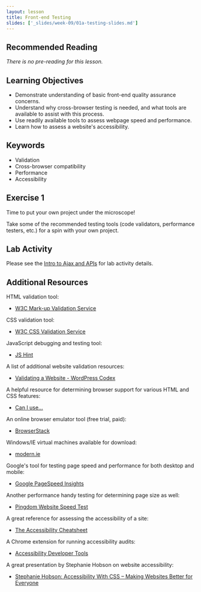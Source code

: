 ```yaml
---
layout: lesson
title: Front-end Testing
slides: ['_slides/week-09/01a-testing-slides.md']
---
```


## Recommended Reading

*There is no pre-reading for this lesson.*

## Learning Objectives

- Demonstrate understanding of basic front-end quality assurance concerns.
- Understand why cross-browser testing is needed, and what tools are available to assist with this process.
- Use readily available tools to assess webpage speed and performance.
- Learn how to assess a website's accessibility.

## Keywords

- Validation
- Cross-browser compatibility
- Performance
- Accessibility

## Exercise 1

Time to put your own project under the microscope!

Take some of the recommended testing tools (code validators, performance testers, etc.) for a spin with your own project.

## Lab Activity

Please see the [Intro to Ajax and APIs](/lesson/intro-to-ajax-and-apis/) for lab activity details.

## Additional Resources

HTML validation tool:

- [W3C Mark-up Validation Service](https://validator.w3.org/)

CSS validation tool:

- [W3C CSS Validation Service](http://jigsaw.w3.org/css-validator/)

JavaScript debugging and testing tool:

- [JS Hint](http://jshint.com/)

A list of additional website validation resources:

- [Validating a Website - WordPress Codex](https://codex.wordpress.org/Validating_a_Website)

A helpful resource for determining browser support for various HTML and CSS features:

- [Can I use...](http://caniuse.com/)

An online browser emulator tool (free trial, paid):

- [BrowserStack](https://www.browserstack.com/)

Windows/IE virtual machines available for download:

- [modern.ie](http://dev.modern.ie/tools/vms/)

Google's tool for testing page speed and performance for both desktop and mobile:

- [Google PageSpeed Insights](https://developers.google.com/speed/pagespeed/insights/)

Another performance handy testing for determining page size as well:

- [Pingdom Website Speed Test](http://tools.pingdom.com/)

A great reference for assessing the accessibility of a site:

- [The Accessibility Cheatsheet](http://bitsofco.de/2015/the-accessibility-cheatsheet/)

A Chrome extension for running accessibility audits:

- [Accessibility Developer Tools](https://github.com/GoogleChrome/accessibility-developer-tools-extension)

A great presentation by Stephanie Hobson on website accessibility:

- [Stephanie Hobson: Accessibility With CSS – Making Websites Better for Everyone](http://wordpress.tv/2014/09/02/stephanie-hobson-accessibility-with-css-making-websites-better-for-everyone/)

